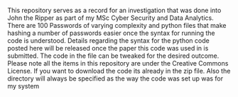 This repository serves as a record for an investigation that was done into John the Ripper as part of my MSc Cyber Security and Data Analytics. There are 100 Passwords of varying complexity and python files that make hashing a number of passwords easier once the syntax for running the code is understood. Details regarding the syntax for the python code posted here will be released once
the paper this code was used in is submitted. The code in the file can be tweaked for the desired outcome. Please note all the items in this repository are under the Creative Commons License. If you want to download the code its already in the zip file. Also the directory will always be specified as the way the code was set up was for my system

<object data="John_the_ripper_report.pdf" width="1000" height="1000" type='application/pdf'/>
